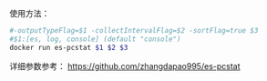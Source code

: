 
使用方法：

```bash
#-outputTypeFlag=$1 -collectIntervalFlag=$2 -sortFlag=true $3
#$1:[es, log, console] (default "console")
docker run es-pcstat $1 $2 $3
```

详细参数参考：
https://github.com/zhangdapao995/es-pcstat